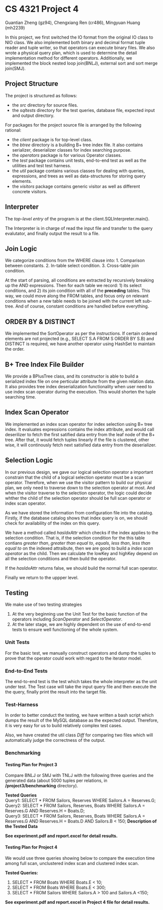# CS 4321 Project 4 #

Guantian Zheng (gz94), Chengxiang Ren (cr486), Mingyuan Huang (mh2239)

In this project, we first switched the IO format from the original IO class to NIO class. We also implemented both binary and decimal format tuple reader and tuple writer, so that operators can execute binary files. We also wrote a physical query plan, which is used to determine the detail implementation method for different operators. Additionally, we implemented the block nested loop join(BNLJ), external sort and sort merge join(SMJ). 

## Project Structure 

The project is structured as follows:

  * the _src_ directory for source files.
  * the _sqltests_ directory for the test queries, database file, expected input and output directory.

For packages for the project source file is arranged by the following rational:

  * the _client_ package is for top-level class.
  * the _btree_ directory is a building B+ tree index file. It also contains serializer, deserializer classes for index searching purpose. 
  * the _operators_ package is for various Operator classes.
  * the _test_ package contains unit tests, end-to-end test as well as the utilities and test test harness.
  * the _util_ package contains various classes for dealing with queries, expressions, and trees as well as data-structures for storing query elements.
  * the _visitors_ package contains generic visitor as well as different concrete visitors.

## Interpreter

The _top-level entry_ of the program is at the client.SQLInterpreter.main().

The Interpreter is in charge of read the input file and transfer to the query evalutator, and finally output the result to a file.

## Join Logic

We categorize conditions from the WHERE clause into:
	1. Comparison between constants.
	2. In-table select condition.
	3. Cross-table join condition.

At the start of parsing, all conditions are extracted by recursively breaking up the AND expressions. Then for each table we record: 1) its select conditions, and 2) its join condition with all of the __preceding__ tables. This way, we could move along the FROM tables, and focus only on relevant conditions when a new table needs to be joined with the current left sub-tree. And of course, constant conditions are handled before everything.

## ORDER BY & DISTINCT

We implemented the SortOperator as per the instructions. If certain ordered elements are not projected (e.g., SELECT S.A FROM S ORDER BY S.B) and DISTINCT is required, we have another operator using HashSet to maintain the order.

## B+ Tree Index File Builder
We provide a BPlusTree class, and its constructor is able to build a serialized index file on one perticular attribute from the given relation data. 
It also provides tree index deserialization functionality when user need to use index scan operator during the execution. This would shorten the tuple searching time.  

## Index Scan Operator
We implemented an index scan operator for index selection using B+ tree index. It evaluates expressions contains the index attribute, and would call deserilizer to fetch the first satified data entry from the leaf node of the B+ tree. After that, it would fetch tuples linearly if the file is clustered, other wise, it will continously fetch next satisfied data entry from the deserializer. 

## Selection Logic 

In our previous design, we gave our logical selection operator a important constrain that the child of a logical selection operator must be a scan operator. Therefore, when we use the visitor pattern to build our physical plan, we only need to traverse down to the selection operator at most. And when the visitor traverse to the selection operator, the logic could decide whther the child of the selection operator should be full scan operator or index scan operator.

As we have stored the information from configuration file into the catalog. Firstly, if the database catalog shows that index query is on, we should check for availability of the index on this query.

We have a method called _hasIdxAttr_ which checks if the index applies to the selection condition. That is, if the selection condition for the this table contians _greater than_, _greater than equal to_, _equals_, _less than_, _less than equal to_ on the indexed attraibute, then we are good to build a _index scan operator_ as the child. Then we calculate the lowKey and highKey depend on all the selection conditiions and then build the operator.

If the _hasIdxAttr_ returns false, we should build the normal full scan operator. 

Finally we return to the uppper level.


## Testing

We make use of two testing strategies

1. At the very beginning use the Unit Test for the basic function of the operators including _ScanOperator_ and _SelectOperator_.
2. At the later stage, we are highly dependent on the use of end-to-end tests to ensure well functioning of the whole system.

### Unit Tests

For the basic test, we manually construct operators and dump the tuples to prove that the operator could work with regard to the iterator model.

### End-to-End Tests

The end-to-end test is the test which takes the whole interpreter as the unit under test.
The Test case will take the input query file and then execute the the query, finally print the result into the target file.

### Test-Harness

In order to better conduct the testing, we have written a bash script which dumps the result of the MySQL database as the expected output. Therefore, it is very easy for us to build relatively complex test cases.

Also, we have created the util class _Diff_ for comparing two files which will automatically judge the correctness of the output.


### Benchmarking 
#### Testing Plan for Project 3 
Compare BNLJ or SMJ with TNLJ with the following three queries and the generated data (about 5000 tuples per relations, in **/project3/benchmarking** directory). 

**Tested Queries**  		
	Query1: SELECT * FROM Sailors, Reserves WHERE Sailors.A = Reserves.G;   
	Query2: SELECT * FROM Sailors, Reserves, Boats WHERE Sailors.A = Reserves.G AND Reserves.H = Boats.D;   
	Query3: SELECT * FROM Sailors, Reserves, Boats WHERE Sailors.A = Reserves.G AND Reserves.H = Boats.D AND Sailors.B < 150;
**Description of the Tested Data**  

**See experiment.pdf and report.excel for detail results.**

#### Testing Plan for Project 4 
We would use three queries showing below to compare the execution time among full scan, unclustered index scan and clustered index scan. 

**Tested Queries:**  
1. SELECT * FROM Boats WHERE Boats.E < 10;   
2. SELECT  * FROM Boats WHERE Boats.E < 300;  
3. SELECT * FROM Sailors WHERE Sailors.A  > 100 and Sailors.A <150; 

**See experiment.pdf and report.excel in Project 4 file for detail results.**